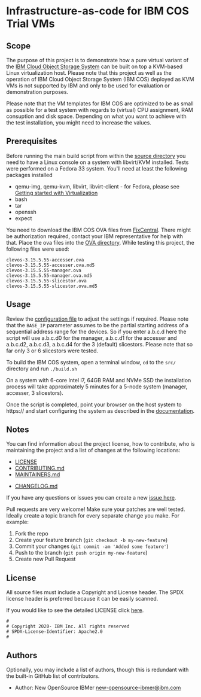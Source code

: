 <!-- This should be the location of the title of the repository, normally the short name -->
# Infrastructure-as-code for IBM COS Trial VMs

<!-- Build Status, is a great thing to have at the top of your repository, it shows that you take your CI/CD as first class citizens -->
<!-- [![Build Status](https://travis-ci.org/jjasghar/ibm-cloud-cli.svg?branch=master)](https://travis-ci.org/jjasghar/ibm-cloud-cli) -->

<!-- Not always needed, but a scope helps the user understand in a short sentance like below, why this repo exists -->
## Scope

The purpose of this project is to demonstrate how a pure virtual variant of the [IBM Cloud Object Storage System](https://www.ibm.com/support/knowledgecenter/en/STXNRM)
can be built on top a KVM-based Linux virtualization host. Please note that this project as well as the operation
of IBM Cloud Object Storage System (IBM COS) deployed as KVM VMs is not supported by IBM and only to be used for
evaluation or demonstration purposes.

Please note that the VM templates for IBM COS are optimized to be as small as possible for a test system with regards to
(virtual) CPU assignment, RAM consuption and disk space. Depending on what you want to achieve with the test installation,
you might need to increase the values.

## Prerequisites

Before running the main build script from within the [source directory](src/) you need to have a Linux console on a system with
libvirt/KVM installed. Tests were performed on a Fedora 33 system.
You'll need at least the following packages installed
* qemu-img, qemu-kvm, libvirt, libvirt-client - for Fedora, please see [Getting started with Virtualization](https://docs.fedoraproject.org/en-US/quick-docs/getting-started-with-virtualization/)
* bash
* tar
* openssh
* expect

You need to download the IBM COS OVA files from [FixCentral](https://www.ibm.com/support/fixcentral/).
There might be authorization required, contact your IBM representative for help with that.
Place the ova files into the [OVA directory](ova/).
While testing this project, the following files were used:
```
clevos-3.15.5.55-accesser.ova
clevos-3.15.5.55-accesser.ova.md5
clevos-3.15.5.55-manager.ova
clevos-3.15.5.55-manager.ova.md5
clevos-3.15.5.55-slicestor.ova
clevos-3.15.5.55-slicestor.ova.md5
```

<!-- A more detailed Usage or detailed explaination of the repository here -->
## Usage

Review the [configuration file](./config.sh) to adjust the settings if required.
Please note that the `BASE_IP` parameter assumes to be the partial starting address of a
sequential address range for the devices. So if you enter a.b.c.d here the script will use
a.b.c.d0 for the manager, a.b.c.d1 for the accesser and a.b.c.d2, a.b.c.d3, a.b.c.d4 for
the 3 (default) slicestors. Please note that so far only 3 or 6 slicestors were tested.

To build the IBM COS system, open a terminal window, `cd` to the `src/` directory and run `./build.sh`

On a system with 6-core Intel i7, 64GB RAM and NVMe SSD the installation process will take
approximately 5 minutes for a 5-node system (manager, accesser, 3 slicestors).

Once the script is completed, point your browser on the host system to
https://<your manager IP>
and start configuring the system as described in the [documentation](https://www.ibm.com/support/knowledgecenter/en/STXNRM_3.15.5/coss.doc/managerAdmin_c3a5ccleversafe5cadminmanager5cchapter2_entire.html).

<!-- A notes section is useful for anything that isn't covered in the Usage or Scope. Like what we have below. -->
## Notes

You can find information about the project license, how to contribute, who is maintaining the project
and a list of changes at the following locations:

* [LICENSE](LICENSE)
* [CONTRIBUTING.md](CONTRIBUTING.md)
* [MAINTAINERS.md](MAINTAINERS.md)
<!-- A Changelog allows you to track major changes and things that happen, https://github.com/github-changelog-generator/github-changelog-generator can help automate the process -->
* [CHANGELOG.md](CHANGELOG.md)

<!-- These are optional

The following are OPTIONAL, but strongly suggested to have in your repository. -->
<!--* [dco.yml](.github/dco.yml) - This enables DCO bot for you, please take a look https://github.com/probot/dco for more details.
* [travis.yml](.travis.yml) - This is a example `.travis.yml`, please take a look https://docs.travis-ci.com/user/tutorial/ for more details.

These may be copied into a new or existing project to make it easier for developers not on a project team to collaborate.-->


<!-- Questions can be useful but optional, this gives you a place to say, "This is how to contact this project maintainers or create PRs -->
If you have any questions or issues you can create a new [issue here][issues].

Pull requests are very welcome! Make sure your patches are well tested.
Ideally create a topic branch for every separate change you make. For
example:

1. Fork the repo
2. Create your feature branch (`git checkout -b my-new-feature`)
3. Commit your changes (`git commit -am 'Added some feature'`)
4. Push to the branch (`git push origin my-new-feature`)
5. Create new Pull Request

## License

All source files must include a Copyright and License header. The SPDX license header is 
preferred because it can be easily scanned.

If you would like to see the detailed LICENSE click [here](LICENSE).

```text
#
# Copyright 2020- IBM Inc. All rights reserved
# SPDX-License-Identifier: Apache2.0
#
```
## Authors

Optionally, you may include a list of authors, though this is redundant with the built-in
GitHub list of contributors.

- Author: New OpenSource IBMer <new-opensource-ibmer@ibm.com>

[issues]: https://github.com/hseipp/ibm-cos-vm-iac/issues/new
